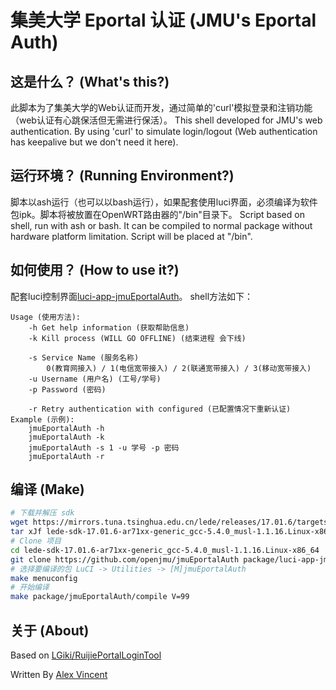 # 集美大学 Eportal 认证 (JMU's Eportal Auth)

## 这是什么？ (What's this?)
此脚本为了集美大学的Web认证而开发，通过简单的'curl'模拟登录和注销功能（web认证有心跳保活但无需进行保活）。
This shell developed for JMU's web authentication. By using 'curl' to simulate login/logout (Web authentication has keepalive but we don't need it here).

## 运行环境？ (Running Environment?)
脚本以ash运行（也可以以bash运行），如果配套使用luci界面，必须编译为软件包ipk。脚本将被放置在OpenWRT路由器的"/bin"目录下。
Script based on shell, run with ash or bash. It can be compiled to normal package without hardware platform limitation. Script will be placed at "/bin".

## 如何使用？ (How to use it?)
配套luci控制界面[luci-app-jmuEportalAuth](https://github.com/openjmu/luci-app-jmuEportalAuth)。
shell方法如下：

    Usage (使用方法):
        -h Get help information (获取帮助信息)
        -k Kill process (WILL GO OFFLINE) (结束进程 会下线)

        -s Service Name (服务名称)
            0(教育网接入) / 1(电信宽带接入) / 2(联通宽带接入) / 3(移动宽带接入)
        -u Username (用户名) (工号/学号)
        -p Password (密码)

        -r Retry authentication with configured (已配置情况下重新认证)
    Example (示例):
        jmuEportalAuth -h
        jmuEportalAuth -k
        jmuEportalAuth -s 1 -u 学号 -p 密码
        jmuEportalAuth -r


## 编译 (Make)
```bash
# 下载并解压 sdk
wget https://mirrors.tuna.tsinghua.edu.cn/lede/releases/17.01.6/targets/ar71xx/generic/lede-sdk-17.01.6-ar71xx-generic_gcc-5.4.0_musl-1.1.16.Linux-x86_64.tar.xz
tar xJf lede-sdk-17.01.6-ar71xx-generic_gcc-5.4.0_musl-1.1.16.Linux-x86_64.tar.xz
# Clone 项目
cd lede-sdk-17.01.6-ar71xx-generic_gcc-5.4.0_musl-1.1.16.Linux-x86_64
git clone https://github.com/openjmu/jmuEportalAuth package/luci-app-jmuSupplicant
# 选择要编译的包 LuCI -> Utilities -> [M]jmuEportalAuth
make menuconfig
# 开始编译
make package/jmuEportalAuth/compile V=99
```

## 关于 (About)
Based on [LGiki/RuijiePortalLoginTool](https://github.com/LGiki/RuijiePortalLoginTool)

Written By [Alex Vincent](https://blog.alexv525.com/)
